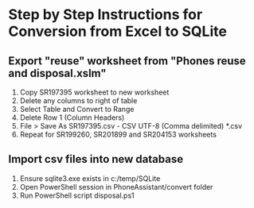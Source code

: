 # Step by Step Instructions for Conversion from Excel to SQLite

## Export "reuse" worksheet from "Phones reuse and disposal.xslm"
1. Copy SR197395 worksheet to new worksheet
2. Delete any columns to right of table
3. Select Table and Convert to Range
4. Delete Row 1 (Column Headers)
5. File > Save As SR197395.csv - CSV UTF-8 (Comma delimited) *.csv
6. Repeat for SR199260, SR201899 and SR204153 worksheets

## Import csv files into new database
1. Ensure sqlite3.exe exists in c:/temp/SQLite
2. Open PowerShell session in PhoneAssistant/convert folder
3. Run PowerShell script disposal.ps1
